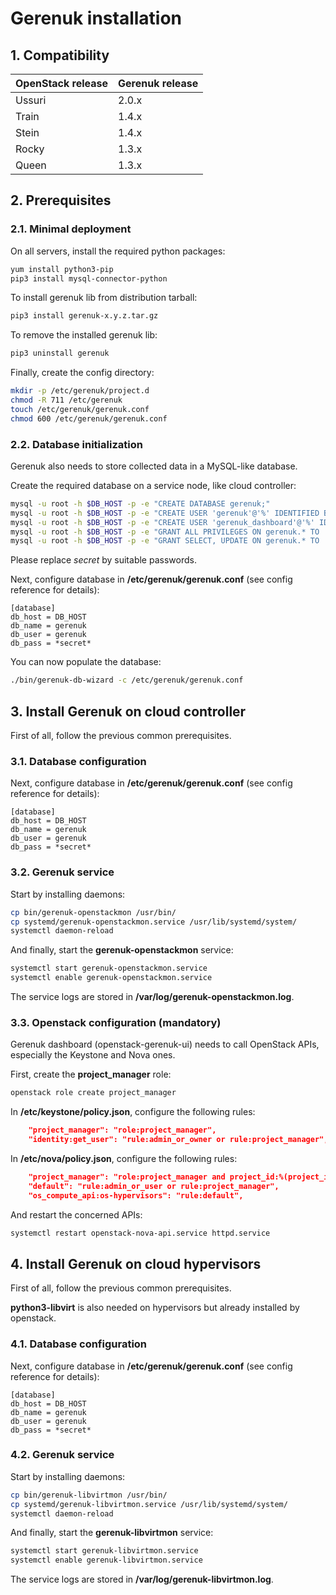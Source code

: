 # Gerenuk installation

## 1. Compatibility

| OpenStack release | Gerenuk release |
| --- | --- |
| Ussuri | 2.0.x |
| Train | 1.4.x |
| Stein | 1.4.x |
| Rocky | 1.3.x |
| Queen | 1.3.x |





## 2. Prerequisites
### 2.1. Minimal deployment

On all servers, install the required python packages: 
```bash
yum install python3-pip
pip3 install mysql-connector-python
```

To install gerenuk lib from distribution tarball:
```bash
pip3 install gerenuk-x.y.z.tar.gz
```

To remove the installed gerenuk lib:
```bash
pip3 uninstall gerenuk
```

Finally, create the config directory:
```bash
mkdir -p /etc/gerenuk/project.d
chmod -R 711 /etc/gerenuk
touch /etc/gerenuk/gerenuk.conf
chmod 600 /etc/gerenuk/gerenuk.conf
```

### 2.2. Database initialization
Gerenuk also needs to store collected data in a MySQL-like database.

Create the required database on a service node, like cloud controller:
```bash
mysql -u root -h $DB_HOST -p -e "CREATE DATABASE gerenuk;"
mysql -u root -h $DB_HOST -p -e "CREATE USER 'gerenuk'@'%' IDENTIFIED BY '*secret*';"
mysql -u root -h $DB_HOST -p -e "CREATE USER 'gerenuk_dashboard'@'%' IDENTIFIED BY '*secret*';"
mysql -u root -h $DB_HOST -p -e "GRANT ALL PRIVILEGES ON gerenuk.* TO 'gerenuk'@'%';"
mysql -u root -h $DB_HOST -p -e "GRANT SELECT, UPDATE ON gerenuk.* TO 'gerenuk_dashboard'@'%';"
```
Please replace *secret* by suitable passwords.

Next, configure database in **/etc/gerenuk/gerenuk.conf** (see config reference for details):
```
[database]
db_host = DB_HOST
db_name = gerenuk
db_user = gerenuk
db_pass = *secret*
```

You can now populate the database:
```bash
./bin/gerenuk-db-wizard -c /etc/gerenuk/gerenuk.conf
```





## 3. Install Gerenuk on cloud controller
First of all, follow the previous common prerequisites.

### 3.1. Database configuration
Next, configure database in **/etc/gerenuk/gerenuk.conf** (see config reference for details):
```
[database]
db_host = DB_HOST
db_name = gerenuk
db_user = gerenuk
db_pass = *secret*
```


### 3.2. Gerenuk service
Start by installing daemons:
```bash
cp bin/gerenuk-openstackmon /usr/bin/
cp systemd/gerenuk-openstackmon.service /usr/lib/systemd/system/
systemctl daemon-reload
```

And finally, start the **gerenuk-openstackmon** service:
```bash
systemctl start gerenuk-openstackmon.service
systemctl enable gerenuk-openstackmon.service
```

The service logs are stored in **/var/log/gerenuk-openstackmon.log**.


### 3.3. Openstack configuration (mandatory)
Gerenuk dashboard (openstack-gerenuk-ui) needs to call OpenStack APIs, especially the Keystone and Nova ones.

First, create the **project_manager** role:
```bash
openstack role create project_manager
```

In **/etc/keystone/policy.json**, configure the following rules:
```json
    "project_manager": "role:project_manager",
    "identity:get_user": "rule:admin_or_owner or rule:project_manager",
```

In **/etc/nova/policy.json**, configure the following rules:
```json
    "project_manager": "role:project_manager and project_id:%(project_id)s",
    "default": "rule:admin_or_user or rule:project_manager",
    "os_compute_api:os-hypervisors": "rule:default",
```

And restart the concerned APIs:
```bash
systemctl restart openstack-nova-api.service httpd.service
```






## 4. Install Gerenuk on cloud hypervisors
First of all, follow the previous common prerequisites.

**python3-libvirt** is also needed on hypervisors but already installed by openstack.


### 4.1. Database configuration
Next, configure database in **/etc/gerenuk/gerenuk.conf** (see config reference for details):
```
[database]
db_host = DB_HOST
db_name = gerenuk
db_user = gerenuk
db_pass = *secret*
```


### 4.2. Gerenuk service
Start by installing daemons:
```bash
cp bin/gerenuk-libvirtmon /usr/bin/
cp systemd/gerenuk-libvirtmon.service /usr/lib/systemd/system/
systemctl daemon-reload
```

And finally, start the **gerenuk-libvirtmon** service:
```bash
systemctl start gerenuk-libvirtmon.service
systemctl enable gerenuk-libvirtmon.service
```

The service logs are stored in **/var/log/gerenuk-libvirtmon.log**.
